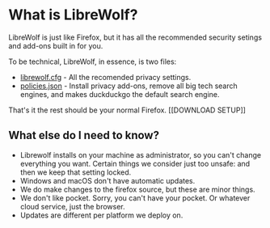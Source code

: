 # What is LibreWolf?

LibreWolf is just like Firefox, but it has all the recommended security setings and add-ons built in for you.

To be technical, LibreWolf, in essence, is two files:

* [librewolf.cfg](https://gitlab.com/librewolf-community/settings/-/blob/master/librewolf.cfg) - All the recomended privacy settings. 
* [policies.json](https://gitlab.com/librewolf-community/settings/-/blob/master/distribution/policies.json) - Install privacy add-ons, remove all big tech search engines, and makes duckduckgo the default search engine.

That's it the rest should be your normal Firefox. [[DOWNLOAD SETUP]]

## What else do I need to know?

* Librewolf installs on your machine as administrator, so you can't change everything you want. Certain things we consider just too unsafe: and then we keep that setting locked.
* Windows and macOS don't have automatic updates.
* We do make changes to the firefox source, but these are minor things.
* We don't like pocket. Sorry, you can't have your pocket. Or whatever cloud service, just the browser.
* Updates are different per platform we deploy on.
